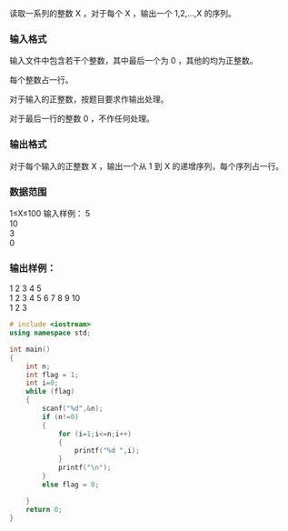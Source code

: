 读取一系列的整数 X
，对于每个 X
，输出一个 1,2,…,X
 的序列。

### 输入格式
输入文件中包含若干个整数，其中最后一个为 0
，其他的均为正整数。

每个整数占一行。

对于输入的正整数，按题目要求作输出处理。

对于最后一行的整数 0
，不作任何处理。

### 输出格式
对于每个输入的正整数 X
，输出一个从 1
 到 X
 的递增序列，每个序列占一行。

### 数据范围
1≤X≤100
输入样例：
5  
10  
3  
0  
### 输出样例：
1 2 3 4 5  
1 2 3 4 5 6 7 8 9 10  
1 2 3  
```c++
# include <iostream>
using namespace std;

int main()
{
    int n;
    int flag = 1;
    int i=0;
    while (flag)
    {
        scanf("%d",&n);
        if (n!=0)
        {
            for (i=1;i<=n;i++)
            {
                printf("%d ",i);
            }
            printf("\n");
        }
        else flag = 0;

    }
    return 0;
}
```

